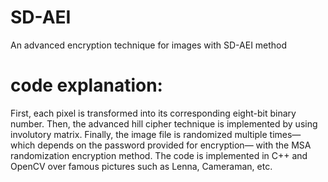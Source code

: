 # SD-AEI
An advanced encryption technique for images with SD-AEI method
# code explanation: 

First, each pixel is transformed into its corresponding eight-bit binary number. Then, the advanced hill cipher technique is implemented by using involutory matrix. Finally, the image file is randomized multiple times— which depends on the password provided for encryption— with the MSA randomization encryption method. 
The code is implemented in C++ and OpenCV over famous pictures such as Lenna, Cameraman, etc.
